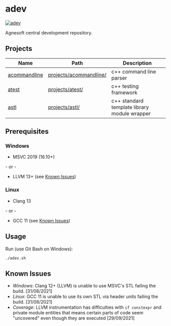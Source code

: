 # adev

[![adev](https://github.com/agnesoft/adev/actions/workflows/adev.yml/badge.svg)](https://github.com/agnesoft/adev/actions/workflows/adev.yml)

Agnesoft central development repository.

## Projects

| Name                                            | Path                                              | Description                                  |
| ----------------------------------------------- | ------------------------------------------------- | -------------------------------------------- |
| [acommandline](projects/acommandline/readme.md) | [projects/acommandline/](/projects/acommandline/) | c++ command line parser                      |
| [atest](projects/atest/readme.md)               | [projects/atest/](/projects/atest/)               | c++ testing framework                        |
| [astl](projects/astl/readme.md)                 | [projects/astl/](/projects/astl/)                 | c++ standard template library module wrapper |

## Prerequisites

### Windows

-   MSVC 2019 (16.10+)

\- or -

-   LLVM 13+ (see [Known Issues](#known-issues))

### Linux

-   Clang 13

\- or -

-   GCC 11 (see [Known Issues](#known-issues))

## Usage

Run (use Git Bash on Windows):

```
./adev.sh
```

## Known Issues

-   _Windows_: Clang 12+ (LLVM) is unable to use MSVC's STL failing the build. [31/08/2021]
-   _Linux_: GCC 11 is unable to use its own STL via header units failing the build. [31/08/2021]
-   _Coverage_: LLVM instrumentation has difficulties with `if constexpr` and private module entities that means certain parts of code seem "uncovered" even though they are executed [29/09/2021]

